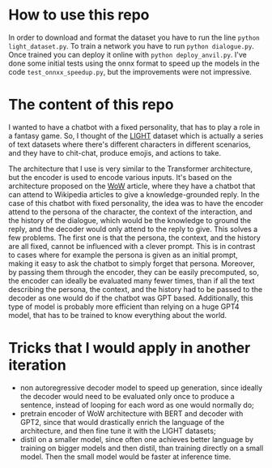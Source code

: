 # How to use this repo

In order to download and format the dataset you have to run the line ```python light_dataset.py```.
To train a network you have to run ```python dialogue.py```. Once trained you can deploy 
it online with ```python deploy_anvil.py```. I've done some initial tests using the onnx
format to speed up the models in the code ```test_onnxx_speedup.py```, but the improvements 
were not impressive.


# The content of this repo

I wanted to have a chatbot with a fixed personality, that has to play a role
in a fantasy game. So, I thought of the [LIGHT](https://arxiv.org/pdf/1903.03094.pdf) dataset
which is actually a series of text datasets where there's different characters in different
scenarios, and they have to chit-chat, produce emojis, and actions to take.

The architecture that I use is very similar to the Transformer architecture, but the
encoder is used to encode various inputs. It's based on the architecture proposed
on the [WoW](https://arxiv.org/pdf/1811.01241.pdf) article, where they have a chatbot
that can attend to Wikipedia articles to give a knowledge-grounded reply. In the case
of this chatbot with fixed personality, the idea was to have the encoder attend to
the persona of the character, the context of the interaction, and the history of 
the dialogue, which would be the knowledge to ground the reply, and the decoder would
only attend to the reply to give. This solves a few problems. The first one is that
the persona, the context, and the history are all fixed, cannot be influenced with a clever
prompt. This is in contrast to cases where for example the persona is given as an initial prompt, 
making it easy to ask the chatbot to simply forget that persona. Moreover, by passing them
through the encoder, they can be easily precomputed, so, the encoder can ideally be evaluated
many fewer times, than if all the text describing the persona, the context, and the history
had to be passed to the decoder as one would do if the chatbot was GPT based.
Additionally, this type of model is probably more efficient than relying on a huge GPT4 model, that
has to be trained to know everything about the world.

# Tricks that I would apply in another iteration

- non autoregressive decoder model to speed up generation, since ideally the decoder would need
to be evaluated only once to produce a sentence, instead of looping for
each word as one would normally do;
- pretrain encoder of WoW architecture with BERT and decoder with GPT2, since that would drastically
enrich the language of the architecture, and then fine tune it with the LIGHT datasets;
- distil on a smaller model, since often one achieves better language by training on bigger models 
and then distil, than training directly on a small model. Then the small model would be faster at 
inference time.